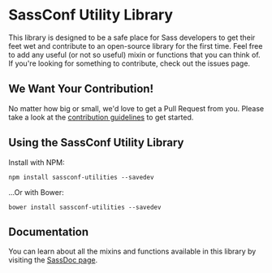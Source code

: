 # SassConf Utility Library

This library is designed to be a safe place for Sass developers to get their feet wet and contribute to an open-source library for the first time. Feel free to add any useful (or not so useful) mixin or functions that you can think of. If you're looking for something to contribute, check out the issues page.

## We Want Your Contribution!

No matter how big or small, we'd love to get a Pull Request from you. Please take a look at the [contribution guidelines](https://github.com/timhettler/sassconf-utility-library/blob/master/CONTRIBUTING.md) to get started.

## Using the SassConf Utility Library

Install with NPM:

```
npm install sassconf-utilities --savedev
```

...Or with Bower:

```
bower install sassconf-utilities --savedev
```

## Documentation

You can learn about all the mixins and functions available in this library by visiting the [SassDoc page](http://timhettler.github.io/sassconf-utility-library/sassdoc/).
